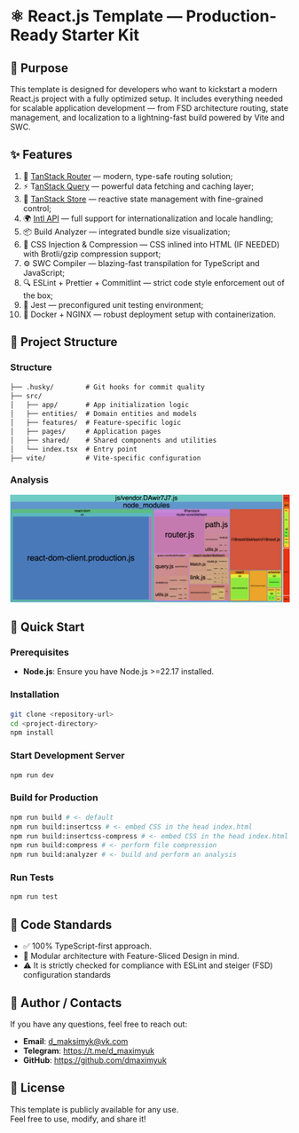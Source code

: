 <!-- For GitHub Pages/Vercel -->
<meta name="description" content="FSD React Template: Feature-Sliced Design boilerplate for React">
<meta name="keywords" content="fsd, react template, feature sliced design, react boilerplate">
<!-- ======================= -->

# ⚛️ React.js Template — Production-Ready Starter Kit

## 🎯 Purpose
This template is designed for developers who want to kickstart a modern React.js project with a fully optimized setup. It includes everything needed for scalable application development — from FSD architecture routing, state management, and localization to a lightning-fast build powered by Vite and SWC.

## ✨ Features  
1. 🧭 [TanStack Router](https://tanstack.com/router) — modern, type-safe routing solution;
2. ⚡ T[anStack Query](https://tanstack.com/query) — powerful data fetching and caching layer;
3. 🧠 [TanStack Store](https://tanstack.com/store) — reactive state management with fine-grained control;
4. 🌍 [Intl API](https://www.npmjs.com/package/react-i18next) — full support for internationalization and locale handling;
5. 📦 Build Analyzer — integrated bundle size visualization;
6. 🧩 CSS Injection & Compression — CSS inlined into HTML (IF NEEDED) with Brotli/gzip compression support;
7. ⚙️ SWC Compiler — blazing-fast transpilation for TypeScript and JavaScript;
8. 🔍 ESLint + Prettier + Commitlint — strict code style enforcement out of the box;
9. 🧪 Jest — preconfigured unit testing environment;
10. 🐳 Docker + NGINX — robust deployment setup with containerization.

## 📂 Project Structure
### Structure
```plaintext
├── .husky/        # Git hooks for commit quality
├── src/
│   ├── app/       # App initialization logic
│   ├── entities/  # Domain entities and models
│   ├── features/  # Feature-specific logic
│   ├── pages/     # Application pages
│   ├── shared/    # Shared components and utilities
│   └── index.tsx  # Entry point
├── vite/          # Vite-specific configuration
```

### Analysis

![Build Analysis Screenshot](repository/images/bundle.png)

## 🚀 Quick Start  

### Prerequisites  
- **Node.js**: Ensure you have Node.js >=22.17 installed.  

### Installation
```bash
git clone <repository-url>
cd <project-directory>
npm install
```

### Start Development Server
```bash
npm run dev
```

### Build for Production
```bash
npm run build # <- default
npm run build:insertcss # <- embed CSS in the head index.html
npm run build:insertcss-compress # <- embed CSS in the head index.html and perform file compression
npm run build:compress # <- perform file compression
npm run build:analyzer # <- build and perform an analysis
```

### Run Tests
```bash
npm run test
```

## 📜 Code Standards  
- ✅ 100% TypeScript-first approach.
- 🧩 Modular architecture with Feature-Sliced Design in mind.
- ⚠️ It is strictly checked for compliance with ESLint and steiger (FSD) configuration standards

## 🙎️ Author / Contacts

If you have any questions, feel free to reach out:

- **Email**: d_maksimyk@vk.com
- **Telegram**: https://t.me/d_maximyuk
- **GitHub**: https://github.com/dmaximyuk

## 📄 License  
This template is publicly available for any use.  
Feel free to use, modify, and share it!  
